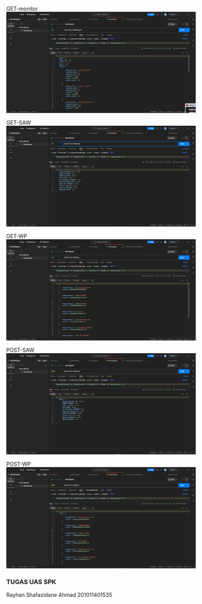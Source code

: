 

GET-monitor
<img src='img/GET-monitor.png' alt='monitor'/>

GET-SAW
<img src='img/GET-SAW.png' alt='SAW'/>

GET-WP
<img src='img/GET-WP.png' alt='WP'/>

POST-SAW
<img src='img/POST-SAW.png' alt='SAW'/>

POST-WP
<img src='img/POST-WP.png' alt='WP'/>

### TUGAS UAS SPK
Rayhan Shafazidane Ahmad
201011401535
